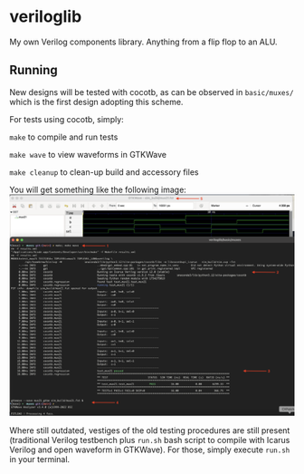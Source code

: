 # veriloglib
My own Verilog components library. Anything from a flip flop to an ALU.

## Running

New designs will be tested with cocotb, as can be observed in `basic/muxes/` which is the first design adopting this scheme.

For tests using cocotb, simply:

`make` to compile and run tests

`make wave` to view waveforms in GTKWave

`make cleanup` to clean-up build and accessory files

You will get something like the following image:
![Alt text](docs/img/cocotbgtkw.png?raw=true "Cocotb testing and GTKWave viewing")


Where still outdated, vestiges of the old testing procedures are still present (traditional Verilog testbench plus `run.sh` bash script to compile with Icarus Verilog and open waveform in GTKWave). For those, simply execute `run.sh` in your terminal.
